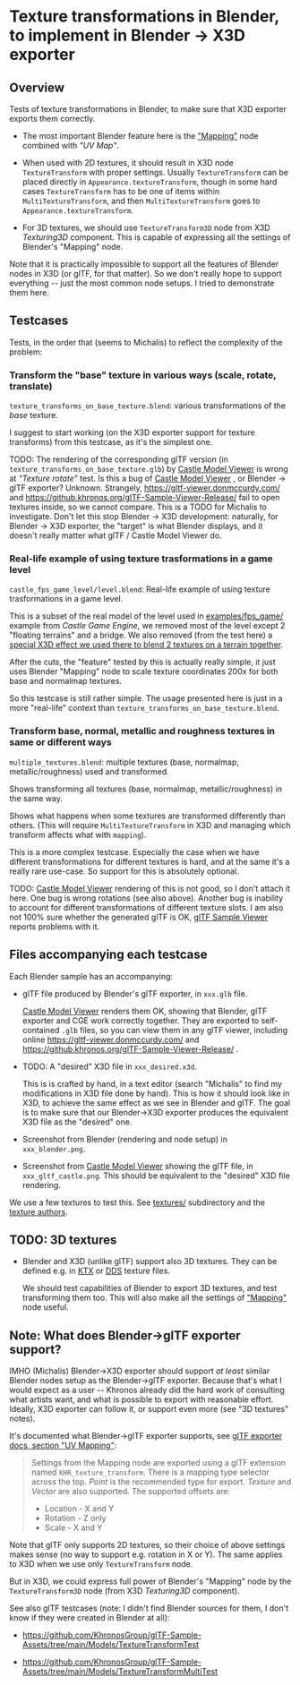 # Texture transformations in Blender, to implement in Blender -> X3D exporter

## Overview

Tests of texture transformations in Blender, to make sure that X3D exporter exports them correctly.

- The most important Blender feature here is the ["Mapping"](https://docs.blender.org/manual/en/latest/render/shader_nodes/vector/mapping.html) node combined with _"UV Map"_.

- When used with 2D textures, it should result in X3D node `TextureTransform` with proper settings. Usually `TextureTransform` can be placed directly in `Appearance.textureTransform`, though in some hard cases `TextureTransform` has to be one of items within `MultiTextureTransform`, and then `MultiTextureTransform` goes to `Appearance.textureTransform`.

- For 3D textures, we should use `TextureTransform3D` node from X3D _Texturing3D_ component. This is capable of expressing all the settings of Blender's "Mapping" node.

Note that it is practically impossible to support all the features of Blender nodes in X3D (or glTF, for that matter). So we don't really hope to support everything -- just the most common node setups. I tried to demonstrate them here.

## Testcases

Tests, in the order that (seems to Michalis) to reflect the complexity of the problem:

### Transform the "base" texture in various ways (scale, rotate, translate)

`texture_transforms_on_base_texture.blend`: various transformations of the _base_ texture.

I suggest to start working (on the X3D exporter support for texture transforms) from this testcase, as it's the simplest one.

TODO: The rendering of the corresponding glTF version (in `texture_transforms_on_base_texture.glb`) by [Castle Model Viewer](https://castle-engine.io/castle-model-viewer) is wrong at _"Texture rotate"_ test. Is this a bug of [Castle Model Viewer](https://castle-engine.io/castle-model-viewer) , or Blender -> glTF exporter? Unknown. Strangely, https://gltf-viewer.donmccurdy.com/ and https://github.khronos.org/glTF-Sample-Viewer-Release/ fail to open textures inside, so we cannot compare. This is a TODO for Michalis to investigate. Don't let this stop Blender -> X3D development: naturally, for Blender -> X3D exporter, the "target" is what Blender displays, and it doesn't really matter what glTF / Castle Model Viewer do.

### Real-life example of using texture trasformations in a game level

`castle_fps_game_level/level.blend`: Real-life example of using texture trasformations in a game level.

This is a subset of the real model of the level used in [examples/fps_game/](https://github.com/castle-engine/castle-engine/tree/master/examples/fps_game) example from _Castle Game Engine_, we removed most of the level except 2 "floating terrains" and a bridge. We also removed (from the test here) a [special X3D effect we used there to blend 2 textures on a terrain together](https://github.com/castle-engine/castle-engine/blob/master/examples/fps_game/data/level/terrain_multi_texture.x3dv).

After the cuts, the "feature" tested by this is actually really simple, it just uses Blender "Mapping" node to scale texture coordinates 200x for both base and normalmap textures.

So this testcase is still rather simple. The usage presented here is just in a more "real-life" context than `texture_transforms_on_base_texture.blend`.

### Transform base, normal, metallic and roughness textures in same or different ways

`multiple_textures.blend`: multiple textures (base, normalmap, metallic/roughness) used and transformed.

Shows transforming all textures  (base, normalmap, metallic/roughness) in the same way.

Shows what happens when some textures are transformed differently than others. (This will require `MultiTextureTransform` in X3D and managing which transform affects what with `mapping`).

This is a more complex testcase. Especially the case when we have different transformations for different textures is hard, and at the same it's a really rare use-case. So support for this is absolutely optional.

TODO: [Castle Model Viewer](https://castle-engine.io/castle-model-viewer) rendering of this is not good, so I don't attach it here. One bug is wrong rotations (see also above). Another bug is inability to account for different transformations of different texture slots. I am also not 100% sure whether the generated glTF is OK, [glTF Sample Viewer](https://github.khronos.org/glTF-Sample-Viewer-Release/) reports problems with it.

## Files accompanying each testcase

Each Blender sample has an accompanying:

- glTF file produced by Blender's glTF exporter, in `xxx.glb` file.

    [Castle Model Viewer](https://castle-engine.io/castle-model-viewer) renders them OK, showing that Blender, glTF exporter and CGE work correctly together. They are exported to self-contained `.glb` files, so you can view them in any glTF viewer, including online https://gltf-viewer.donmccurdy.com/ and https://github.khronos.org/glTF-Sample-Viewer-Release/ .

- TODO: A "desired" X3D file in `xxx_desired.x3d`.

    This is is crafted by hand, in a text editor (search "Michalis" to find my modifications in X3D file done by hand). This is how it should look like in X3D, to achieve the same effect as we see in Blender and glTF. The goal is to make sure that our Blender->X3D exporter produces the equivalent X3D file as the "desired" one.

- Screenshot from Blender (rendering and node setup) in `xxx_blender.png`.

- Screenshot from [Castle Model Viewer](https://castle-engine.io/castle-model-viewer) showing the glTF file, in `xxx_gltf_castle.png`. This should be equivalent to the "desired" X3D file rendering.

We use a few textures to test this. See [textures/](textures/) subdirectory and the [texture authors](textures/AUTHORS.md).

## TODO: 3D textures

- Blender and X3D (unlike glTF) support also 3D textures. They can be defined e.g. in [KTX](https://castle-engine.io/ktx) or [DDS](https://castle-engine.io/dds) texture files.

    We should test capabilities of Blender to export 3D textures, and test transforming them too. This will also make all the settings of ["Mapping"](https://docs.blender.org/manual/en/latest/render/shader_nodes/vector/mapping.html) node useful.

## Note: What does Blender->glTF exporter support?

IMHO (Michalis) Blender->X3D exporter should support _at least_ similar Blender nodes setup as the Blender->glTF exporter. Because that's what I would expect as a user -- Khronos already did the hard work of consulting what artists want, and what is possible to export with reasonable effort. Ideally, X3D exporter can follow it, or support even more (see "3D textures" notes).

It's documented what Blender->glTF exporter supports, see [glTF exporter docs, section "UV Mapping"](https://docs.blender.org/manual/en/dev/addons/import_export/scene_gltf2.html#uv-mapping):

> Settings from the Mapping node are exported using a glTF extension named `KHR_texture_transform`. There is a mapping type selector across the top. _Point_ is the recommended type for export. _Texture_ and _Vector_ are also supported. The supported offsets are:
>
> - Location - X and Y
> - Rotation - Z only
> - Scale - X and Y

Note that glTF only supports 2D textures, so their choice of above settings makes sense (no way to support e.g. rotation in X or Y). The same applies to X3D when we use only `TextureTransform` node.

But in X3D, we could express full power of Blender's "Mapping" node by the `TextureTransform3D` node (from X3D _Texturing3D_ component).

See also glTF testcases (note: I didn't find Blender sources for them, I don't know if they were created in Blender at all):

- https://github.com/KhronosGroup/glTF-Sample-Assets/tree/main/Models/TextureTransformTest

- https://github.com/KhronosGroup/glTF-Sample-Assets/tree/main/Models/TextureTransformMultiTest
